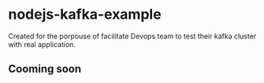 # nodejs-kafka-example
Created for the porpouse of facilitate Devops team to test their kafka cluster with real application.
## Cooming soon
